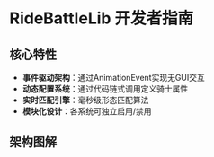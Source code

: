 # RideBattleLib 开发者指南

## 核心特性
- **事件驱动架构**：通过AnimationEvent实现无GUI交互
- **动态配置系统**：通过代码链式调用定义骑士属性
- **实时匹配引擎**：毫秒级形态匹配算法
- **模块化设计**：各系统可独立启用/禁用

## 架构图解